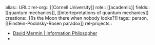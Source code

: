 alias::
URL::
rel-org:: [[Cornell University]] 
role:: [[academic]] 
fields:: [[quantum mechanics]], [[intertepretations of quantum mechanics]] 
creations:: [[Is the Moon there when nobody looks?]] 
tags:: person, [[Einstein-Podolsky-Rosen paradox]] 
rel-projects::


- [David Mermin | Information Philosopher](https://www.informationphilosopher.com/solutions/scientists/mermin/)
-